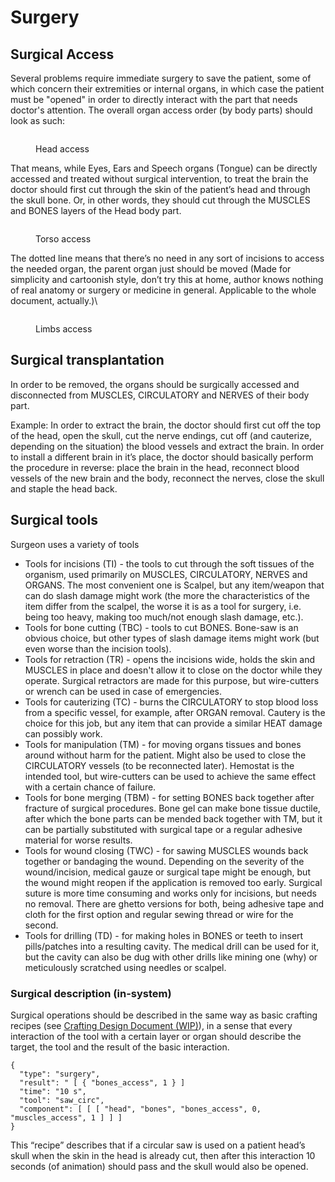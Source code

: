 # Surgery

## Surgical Access

Several problems require immediate surgery to save the patient, some of which concern their extremities or internal organs, in which case the patient must be "opened" in order to directly interact with the part that needs doctor's attention. The overall organ access order (by body parts) should look as such:

<figure><img src="https://lh4.googleusercontent.com/yRYSWuDjF8YhoE_W8frobnbWsckMZdmw5-NlwgBuj2pSKIthGONWzVz9kPUktfwaVsoia-mJdgiGxJg8zWGgpsoHDbrNv7L1nwH7myklmP58Nef1827KKSaJ5LxQk_P2gP6fSnrVm2LoLcg-sJvDIQ" alt=""><figcaption><p>Head access</p></figcaption></figure>

That means, while Eyes, Ears and Speech organs (Tongue) can be directly accessed and treated without surgical intervention, to treat the brain the doctor should first cut through the skin of the patient’s head and through the skull bone. Or, in other words, they should cut through the MUSCLES and BONES layers of the Head body part.

<figure><img src="https://lh6.googleusercontent.com/ABNOXlGlfNO0j1XjmR4Vzw9tizG8Awkf9LDUYH5uccbG2KAAgTBActn7Ev615rJIRX5ER0UztaNATU0uzpS8u1KoeL8jjLqr-XAdJDdWtoAErzJxlCpm1sqm-SxHpdY43FE_pd1xf2AiwfbMPUGK_w" alt=""><figcaption><p>Torso access</p></figcaption></figure>

The dotted line means that there’s no need in any sort of incisions to access the needed organ, the parent organ just should be moved (Made for simplicity and cartoonish style, don’t try this at home, author knows nothing of real anatomy or surgery or medicine in general. Applicable to the whole document, actually.)\\

<figure><img src="https://lh3.googleusercontent.com/_ED87nrog1dPnEoldYu4ToDvzXSq_lRvldLsNQlvKT4Da2NlOIsDjozN-knTLdHLWtzWOsFFS_mZBG4rkgRrfFQirdkhjON5jNzrVCKfIQnVnXyIUM9vX8OgV6YqfjdWN9U_gKVT3GaOOKzy8ihdvw" alt=""><figcaption><p>Limbs access</p></figcaption></figure>

## Surgical transplantation

In order to be removed, the organs should be surgically accessed and disconnected from MUSCLES, CIRCULATORY and NERVES of their body part.

Example: In order to extract the brain, the doctor should first cut off the top of the head, open the skull, cut the nerve endings, cut off (and cauterize, depending on the situation) the blood vessels and extract the brain. In order to install a different brain in it’s place, the doctor should basically perform the procedure in reverse: place the brain in the head, reconnect blood vessels of the new brain and the body, reconnect the nerves, close the skull and staple the head back.

## Surgical tools

Surgeon uses a variety of tools

* Tools for incisions (TI) - the tools to cut through the soft tissues of the organism, used primarily on MUSCLES, CIRCULATORY, NERVES and ORGANS. The most convenient one is Scalpel, but any item/weapon that can do slash damage might work (the more the characteristics of the item differ from the scalpel, the worse it is as a tool for surgery, i.e. being too heavy, making too much/not enough slash damage, etc.).
* Tools for bone cutting (TBC) - tools to cut BONES. Bone-saw is an obvious choice, but other types of slash damage items might work (but even worse than the incision tools).
* Tools for retraction (TR) - opens the incisions wide, holds the skin and MUSCLES in place and doesn't allow it to close on the doctor while they operate. Surgical retractors are made for this purpose, but wire-cutters or wrench can be used in case of emergencies.
* Tools for cauterizing (TC) - burns the CIRCULATORY to stop blood loss from a specific vessel, for example, after ORGAN removal. Cautery is the choice for this job, but any item that can provide a similar HEAT damage can possibly work.
* Tools for manipulation (TM) - for moving organs tissues and bones around without harm for the patient. Might also be used to close the CIRCULATORY vessels (to be reconnected later). Hemostat is the intended tool, but wire-cutters can be used to achieve the same effect with a certain chance of failure.
* Tools for bone merging (TBM) - for setting BONES back together after fracture of surgical procedures. Bone gel can make bone tissue ductile, after which the bone parts can be mended back together with TM, but it can be partially substituted with surgical tape or a regular adhesive material for worse results.
* Tools for wound closing (TWC) - for sawing MUSCLES wounds back together or bandaging the wound. Depending on the severity of the wound/incision, medical gauze or surgical tape might be enough, but the wound might reopen if the application is removed too early. Surgical suture is more time consuming and works only for incisions, but needs no removal. There are ghetto versions for both, being adhesive tape and cloth for the first option and regular sewing thread or wire for the second.
* Tools for drilling (TD) - for making holes in BONES or teeth to insert pills/patches into a resulting cavity. The medical drill can be used for it, but the cavity can also be dug with other drills like mining one (why) or meticulously scratched using needles or scalpel.

### Surgical description (in-system)

Surgical operations should be described in the same way as basic crafting recipes (see [Crafting Design Document (WIP)](https://docs.google.com/document/d/1ZfYrOXdwH0Zn3isCIHe5zT4pGxnJCUlri4wJjcA4jWU/edit#heading=h.y3rbe862ehzj)), in a sense that every interaction of the tool with a certain layer or organ should describe the target, the tool and the result of the basic interaction.

```
{
  "type": "surgery",
  "result": " [ { "bones_access", 1 } ]
  "time": "10 s",
  "tool": "saw_circ",
  "component": [ [ [ "head", "bones", "bones_access", 0, "muscles_access", 1 ] ] ]
} 
```

This “recipe” describes that if a circular saw is used on a patient head’s skull when the skin in the head is already cut, then after this interaction 10 seconds (of animation) should pass and the skull would also be opened.

